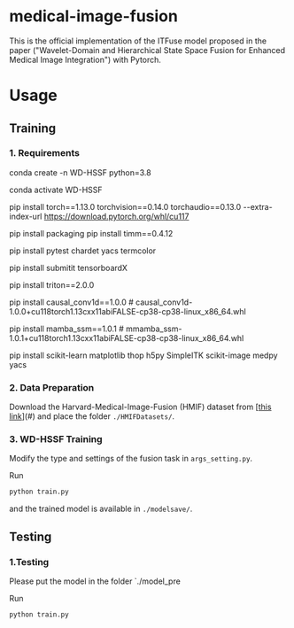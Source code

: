 # medical-image-fusion
This is the official implementation of the ITFuse model proposed in the paper ("Wavelet-Domain and Hierarchical State Space Fusion for Enhanced Medical Image Integration") with Pytorch.


# Usage  

## Training  

### 1. Requirements
conda create -n WD-HSSF python=3.8

conda activate WD-HSSF

pip install torch==1.13.0 torchvision==0.14.0 torchaudio==0.13.0 --extra-index-url https://download.pytorch.org/whl/cu117 

pip install packaging pip install timm==0.4.12

pip install pytest chardet yacs termcolor

pip install submitit tensorboardX

pip install triton==2.0.0

pip install causal_conv1d==1.0.0 # causal_conv1d-1.0.0+cu118torch1.13cxx11abiFALSE-cp38-cp38-linux_x86_64.whl

pip install mamba_ssm==1.0.1 # mmamba_ssm-1.0.1+cu118torch1.13cxx11abiFALSE-cp38-cp38-linux_x86_64.whl

pip install scikit-learn matplotlib thop h5py SimpleITK scikit-image medpy yacs

### 2. Data Preparation  
Download the Harvard-Medical-Image-Fusion (HMIF) dataset from [[this link](https://www.med.harvard.edu/AANLIB/home.html)](#) and place the folder `./HMIFDatasets/`.  

### 3. WD-HSSF Training  
Modify the type and settings of the fusion task in `args_setting.py`.  

Run  
```bash
python train.py
```  
and the trained model is available in `./modelsave/`.  

## Testing  

### 1.Testing  
Please put the model in the folder `./model_pre

Run  
```bash
python train.py
```  
